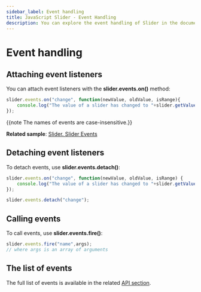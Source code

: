 ```yaml
---
sidebar_label: Event handling 
title: JavaScript Slider - Event Handling 
description: You can explore the event handling of Slider in the documentation of the DHTMLX JavaScript UI library. Browse developer guides and API reference, try out code examples and live demos, and download a free 30-day evaluation version of DHTMLX Suite 7.
---
```


# Event handling

## Attaching event listeners

You can attach event listeners with the **slider.events.on()** method:

~~~js
slider.events.on("change", function(newValue, oldValue, isRange){
    console.log("The value of a slider has changed to "+slider.getValue());
});
~~~

{{note The names of events are case-insensitive.}}

**Related sample**: [Slider. Slider Events](https://snippet.dhtmlx.com/sc7ov54z)

## Detaching event listeners

To detach events, use **slider.events.detach()**:

~~~js
slider.events.on("change", function(newValue, oldValue, isRange) {
    console.log("The value of a slider has changed to "+slider.getValue());
});

slider.events.detach("change");
~~~

## Calling events

To call events, use **slider.events.fire()**:

~~~js
slider.events.fire("name",args);
// where args is an array of arguments
~~~

## The list of events

The full list of events is available in the related [API section](slider/api/api_overview.md#events).
